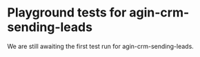 # Playground tests for agin-crm-sending-leads
We are still awaiting the first test run for agin-crm-sending-leads.
